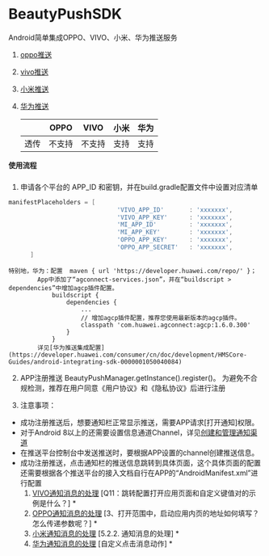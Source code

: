 # BeautyPushSDK
Android简单集成OPPO、VIVO、小米、华为推送服务
1. [oppo推送](https://open.oppomobile.com/wiki/doc#id=10445)
2. [vivo推送](https://push.vivo.com.cn/#/)
3. [小米推送](https://dev.mi.com/console/appservice/push.html)
4. [华为推送](https://developer.huawei.com/consumer/cn/hms/huawei-pushkit)

    |    | OPPO | VIVO | 小米 | 华为 |
    | :--| :--: | :--: | :---:| :--: |
    | 透传|不支持|不支持 | 支持 | 支持 |

****************************************使用流程****************************************
### 
1. 申请各个平台的 APP_ID 和密钥，并在build.gradle配置文件中设置对应清单
  ```groovy
manifestPlaceholders = [
                                'VIVO_APP_ID'       : 'xxxxxxx',
                                'VIVO_APP_KEY'      : 'xxxxxxx',
                                'MI_APP_ID'         : 'xxxxxxx',
                                'MI_APP_KEY'        : 'xxxxxxx',
                                'OPPO_APP_KEY'      : 'xxxxxxx',
                                'OPPO_APP_SECRET'   : 'xxxxxxx',
        ]
```  
        
    特别地，华为：配置  maven { url 'https://developer.huawei.com/repo/' }；
            App中添加了“agconnect-services.json”，并在“buildscript > dependencies”中增加agcp插件配置。
                buildscript {
                    dependencies {
                        ...
                        // 增加agcp插件配置，推荐您使用最新版本的agcp插件。
                        classpath 'com.huawei.agconnect:agcp:1.6.0.300'
                    }
                }
            详见[华为推送集成配置](https://developer.huawei.com/consumer/cn/doc/development/HMSCore-Guides/android-integrating-sdk-0000001050040084)

2. APP注册推送 
    BeautyPushManager.getInstance().register()。
    为避免不合规检测，推荐在用户同意《用户协议》和《隐私协议》后进行注册


3. 注意事项：
  - 成功注册推送后，想要通知栏正常显示推送，需要APP请求[打开通知]权限。
  - 对于Android 8以上的还需要设置信息通道Channel，详见[创建和管理通知渠道](https://developer.android.google.cn/training/notify-user/channels)
  - 在推送平台控制台中发送推送时，要根据APP设置的channel创建推送信息。
  - 成功注册推送，点击通知栏的推送信息跳转到具体页面，这个具体页面的配置还需要根据各个推送平台的接入文档自行在APP的“AndroidManifest.xml”进行配置
       1. [VIVO通知消息的处理](https://dev.vivo.com.cn/documentCenter/doc/156) [Q11：跳转配置打开应用页面和自定义键值对的示例是什么？] *
       2. [OPPO通知消息的处理](https://open.oppomobile.com/wiki/doc#id=11256) [3、打开范围中，启动应用内页的地址如何填写？怎么传递参数呢？] *
       3. [小米通知消息的处理](https://dev.mi.com/console/doc/detail?pId=2625)  [5.2.2. 通知消息的处理] *
       4. [华为通知消息的处理](https://developer.huawei.com/consumer/cn/doc/development/HMSCore-Guides/andorid-basic-clickaction-0000001087554076)  [自定义点击消息动作] *



        
